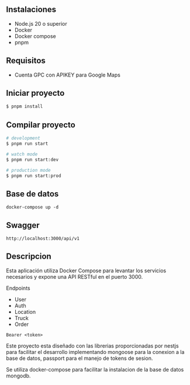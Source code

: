 ## Instalaciones

- Node.js 20 o superior
- Docker
- Docker compose
- pnpm

## Requisitos

- Cuenta GPC con APIKEY para Google Maps

## Iniciar proyecto

```bash
$ pnpm install
```

## Compilar proyecto

```bash
# development
$ pnpm run start

# watch mode
$ pnpm run start:dev

# production mode
$ pnpm run start:prod
```

## Base de datos
```
docker-compose up -d
```

## Swagger
```
http://localhost:3000/api/v1
```

## Descripcion
Esta aplicación utiliza Docker Compose para levantar los servicios necesarios y expone una API RESTful en el puerto 3000.

Endpoints

- User
- Auth
- Location
- Truck
- Order

```
Bearer <token>
```

Este proyecto esta diseñado con las librerias proporcionadas por nestjs para facilitar el desarrollo implementando mongoose para la conexion a la base de datos, passport para el manejo de tokens de sesion.

Se utiliza docker-compose para facilitar la instalacion de la base de datos mongodb.

